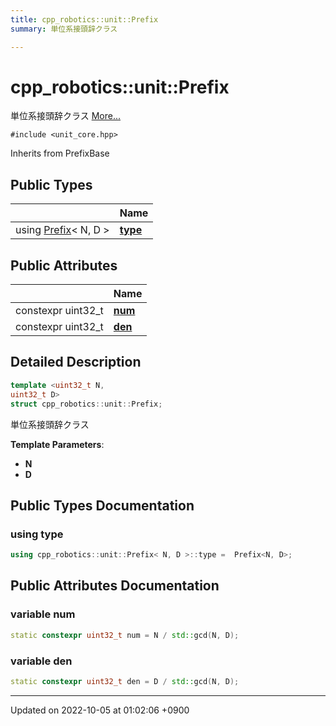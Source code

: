 ```yaml
---
title: cpp_robotics::unit::Prefix
summary: 単位系接頭辞クラス 

---
```


# cpp_robotics::unit::Prefix



単位系接頭辞クラス  [More...](#detailed-description)


`#include <unit_core.hpp>`

Inherits from PrefixBase

## Public Types

|                | Name           |
| -------------- | -------------- |
| using [Prefix](/cpp_robotics/doxybook/Classes/structcpp__robotics_1_1unit_1_1Prefix/)< N, D > | **[type](/cpp_robotics/doxybook/Classes/structcpp__robotics_1_1unit_1_1Prefix/#using-type)**  |

## Public Attributes

|                | Name           |
| -------------- | -------------- |
| constexpr uint32_t | **[num](/cpp_robotics/doxybook/Classes/structcpp__robotics_1_1unit_1_1Prefix/#variable-num)**  |
| constexpr uint32_t | **[den](/cpp_robotics/doxybook/Classes/structcpp__robotics_1_1unit_1_1Prefix/#variable-den)**  |

## Detailed Description

```cpp
template <uint32_t N,
uint32_t D>
struct cpp_robotics::unit::Prefix;
```

単位系接頭辞クラス 

**Template Parameters**: 

  * **N** 
  * **D** 

## Public Types Documentation

### using type

```cpp
using cpp_robotics::unit::Prefix< N, D >::type =  Prefix<N, D>;
```


## Public Attributes Documentation

### variable num

```cpp
static constexpr uint32_t num = N / std::gcd(N, D);
```


### variable den

```cpp
static constexpr uint32_t den = D / std::gcd(N, D);
```


-------------------------------

Updated on 2022-10-05 at 01:02:06 +0900